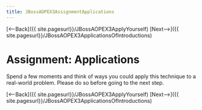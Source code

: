 ```yaml
---
title: JBossAOPEX3AssignmentApplications
---
```

[<--Back]({{ site.pagesurl}}/JBossAOPEX3ApplyYourself) [Next-->]({{ site.pagesurl}}/JBossAOPEX3ApplicationsOfIntroductions)

# Assignment: Applications
Spend a few moments and think of ways you could apply this technique to a real-world problem. Please do so before going to the next step.

[<--Back]({{ site.pagesurl}}/JBossAOPEX3ApplyYourself) [Next-->]({{ site.pagesurl}}/JBossAOPEX3ApplicationsOfIntroductions)